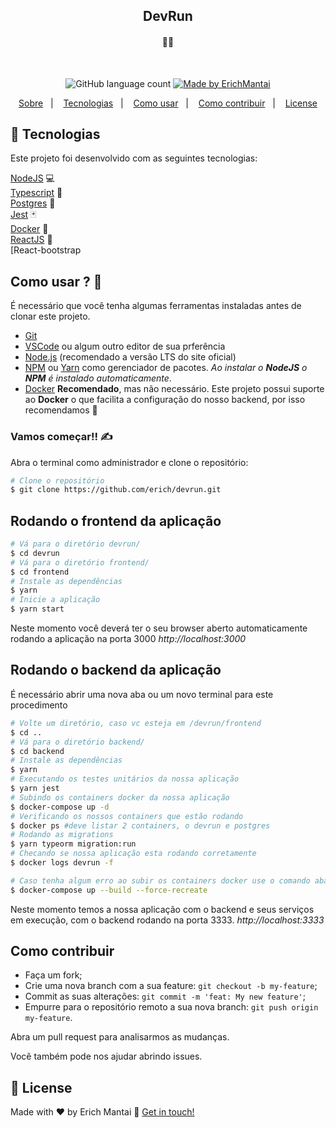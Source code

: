 <h2 align="center">
DevRun
</h2>

<h4 align="center"> 
	 👨‍💻
</h4>

<br/>

<p align="center">
  <img alt="GitHub language count" src="https://img.shields.io/github/languages/count/erichmantai/devrun">

	
  <a href="https://www.linkedin.com/in/erichmantai/">
    <img alt="Made by ErichMantai" src="https://img.shields.io/badge/made%20by-erichmantai-%2304D361">
  </a>

</p>

<p align="center">
  <a href="#sobre-o-4DEVS">Sobre</a>&nbsp;&nbsp;&nbsp;|&nbsp;&nbsp;&nbsp;
  <a href="#rocket-Tecnologias">Tecnologias</a>&nbsp;&nbsp;&nbsp;|&nbsp;&nbsp;&nbsp;
  <a href="#como-usar">Como usar</a>&nbsp;&nbsp;&nbsp;|&nbsp;&nbsp;&nbsp;
  <a href="#como-contribuir">Como contribuir</a>&nbsp;&nbsp;&nbsp;|&nbsp;&nbsp;&nbsp;
  <a href="#memo-license">License</a>
</p>


## :rocket: Tecnologias

Este projeto foi desenvolvido com as seguintes tecnologias:

[NodeJS][nodejs] 💻 </br>
[Typescript][typescript] 📘 </br>
[Postgres][postgres] 🎲 </br>
[Jest][jest] 🃏 </br>
[Docker][docker] 🐳 </br>
[ReactJS][react] 💙 </br>
[React-bootstrap </br>


## Como usar ? 🤔

É necessário que você tenha algumas ferramentas instaladas antes de clonar este projeto. 

 - [Git](https://git-scm.com) 
 - [VSCode](https://code.visualstudio.com/) ou algum outro editor de sua prferência
 - [Node.js](https://nodejs.org/) (recomendado a versão LTS do site oficial) 
 - [NPM](https://www.npmjs.com/) ou [Yarn](https://yarnpkg.com/) como gerenciador de pacotes. *Ao instalar o **NodeJS** o **NPM** é instalado automaticamente*.
 - [Docker](https://www.docker.com/) **Recomendado**, mas não necessário. Este projeto possui suporte ao **Docker** o que facilita a configuração do nosso backend, por isso recomendamos 🐳


 ### Vamos começar!! ✍

Abra o terminal como administrador e clone o repositório:

```bash
# Clone o repositório
$ git clone https://github.com/erich/devrun.git
```

## Rodando o frontend da aplicação

```bash
# Vá para o diretório devrun/
$ cd devrun
# Vá para o diretório frontend/
$ cd frontend
# Instale as dependências
$ yarn
# Inicie a aplicação
$ yarn start
```
Neste momento você deverá ter o seu browser aberto automaticamente rodando a aplicação na porta 3000 *http://localhost:3000*

## Rodando o backend da aplicação
É necessário abrir uma nova aba ou um novo terminal para este procedimento
```bash
# Volte um diretório, caso vc esteja em /devrun/frontend
$ cd ..
# Vá para o diretório backend/
$ cd backend
# Instale as dependências
$ yarn
# Executando os testes unitários da nossa aplicação
$ yarn jest
# Subindo os containers docker da nossa aplicação
$ docker-compose up -d
# Verificando os nossos containers que estão rodando
$ docker ps #deve listar 2 containers, o devrun e postgres
# Rodando as migrations
$ yarn typeorm migration:run
# Checando se nossa aplicação esta rodando corretamente 
$ docker logs devrun -f

# Caso tenha algum erro ao subir os containers docker use o comando abaixo para recria-los
$ docker-compose up --build --force-recreate
```
Neste momento temos a nossa aplicação com o backend e seus serviços em execução, com o backend rodando na porta 3333. *http://localhost:3333*

## Como contribuir

- Faça um fork;
- Crie uma nova branch com a sua feature: `git checkout -b my-feature`;
- Commit as suas alterações: `git commit -m 'feat: My new feature'`;
- Empurre para o repositório remoto a sua nova branch: `git push origin my-feature`.

Abra um pull request para analisarmos as mudanças.

Você também pode nos ajudar abrindo issues.

## :memo: License



Made with ♥ by Erich Mantai :wave: [Get in touch!](https://www.linkedin.com/in/erichmantai/)

[typescript]: https://www.typescriptlang.org/
[react]: https://reactjs.org/
[postgres]: https://www.postgresql.org/
[jest]: https://jestjs.io/pt-BR/
[docker]: https://www.docker.com/
[nodejs]: https://nodejs.org/en/
[react-bootstrap]: https://react-bootstrap.github.io/

